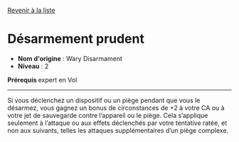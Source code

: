 [Revenir à la liste](list.md)

# Désarmement prudent

 * **Nom d'origine** : Wary Disarmament
 * **Niveau** : 2


<p><strong>Prérequis </strong> expert en Vol</p>
<hr>
<p>Si vous déclenchez un dispositif ou un piège pendant que vous le désarmez, vous gagnez un bonus de circonstances de +2 à votre CA ou à votre jet de sauvegarde contre l’appareil ou le piège. Cela s’applique seulement à l’attaque ou aux effets déclenchés par votre tentative ratée, et non aux suivants, telles les attaques supplémentaires d’un piège complexe.</p>